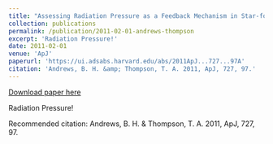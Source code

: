```yaml
---
title: "Assessing Radiation Pressure as a Feedback Mechanism in Star-forming Galaxies"
collection: publications
permalink: /publication/2011-02-01-andrews-thompson
excerpt: 'Radiation Pressure!'
date: 2011-02-01
venue: 'ApJ'
paperurl: 'https://ui.adsabs.harvard.edu/abs/2011ApJ...727...97A'
citation: 'Andrews, B. H. &amp; Thompson, T. A. 2011, ApJ, 727, 97.'
---
```


<a href='https://ui.adsabs.harvard.edu/abs/2011ApJ...727...97A'>Download paper here</a>

Radiation Pressure!

Recommended citation: Andrews, B. H. & Thompson, T. A. 2011, ApJ, 727, 97.